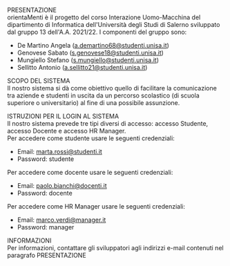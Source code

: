 PRESENTAZIONE<br/>
orientaMenti è il progetto del corso Interazione Uomo-Macchina del dipartimento di Informatica dell'Università degli Studi di Salerno sviluppato dal gruppo 13 dell'A.A. 2021/22.
I componenti del gruppo sono:
  - De Martino Angela (a.demartino68@studenti.unisa.it)
  - Genovese Sabato (s.genovese18@studenti.unisa.it)
  - Mungiello Stefano (s.mungiello@studenti.unisa.it)
  - Sellitto Antonio (a.sellitto21@studenti.unisa.it)
  
SCOPO DEL SISTEMA <br/>
Il nostro sistema si dà come obiettivo quello di facilitare la comunicazione tra aziende e studenti in uscita da un percorso scolastico (di scuola superiore o universitario) al fine di una possibile assunzione.

ISTRUZIONI PER IL LOGIN AL SISTEMA<br/>
Il nostro sistema prevede tre tipi diversi di accesso: accesso Studente, accesso Docente e accesso HR Manager.<br/>
Per accedere come studente usare le seguenti credenziali:
  - Email: marta.rossi@studenti.it
  - Password: studente
  
Per accedere come docente usare le seguenti credenziali:
  - Email: paolo.bianchi@docenti.it
  - Password: docente
  
Per accedere come HR Manager usare le seguenti credenziali:
  - Email: marco.verdi@manager.it
  - Password: manager

INFORMAZIONI<br/>
Per informazioni, contattare gli sviluppatori agli indirizzi e-mail contenuti nel paragrafo PRESENTAZIONE
